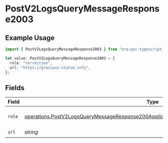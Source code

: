 # PostV2LogsQueryMessageResponse2003

## Example Usage

```typescript
import { PostV2LogsQueryMessageResponse2003 } from "orq-poc-typescript-multi-env-version/models/operations";

let value: PostV2LogsQueryMessageResponse2003 = {
  role: "correction",
  url: "https://gracious-statue.info",
};
```

## Fields

| Field                                                                                                                                                                                                        | Type                                                                                                                                                                                                         | Required                                                                                                                                                                                                     | Description                                                                                                                                                                                                  |
| ------------------------------------------------------------------------------------------------------------------------------------------------------------------------------------------------------------ | ------------------------------------------------------------------------------------------------------------------------------------------------------------------------------------------------------------ | ------------------------------------------------------------------------------------------------------------------------------------------------------------------------------------------------------------ | ------------------------------------------------------------------------------------------------------------------------------------------------------------------------------------------------------------ |
| `role`                                                                                                                                                                                                       | [operations.PostV2LogsQueryMessageResponse200ApplicationJSONResponseBodyItems4DataChoicesRole](../../models/operations/postv2logsquerymessageresponse200applicationjsonresponsebodyitems4datachoicesrole.md) | :heavy_check_mark:                                                                                                                                                                                           | The role of the prompt message                                                                                                                                                                               |
| `url`                                                                                                                                                                                                        | *string*                                                                                                                                                                                                     | :heavy_check_mark:                                                                                                                                                                                           | N/A                                                                                                                                                                                                          |